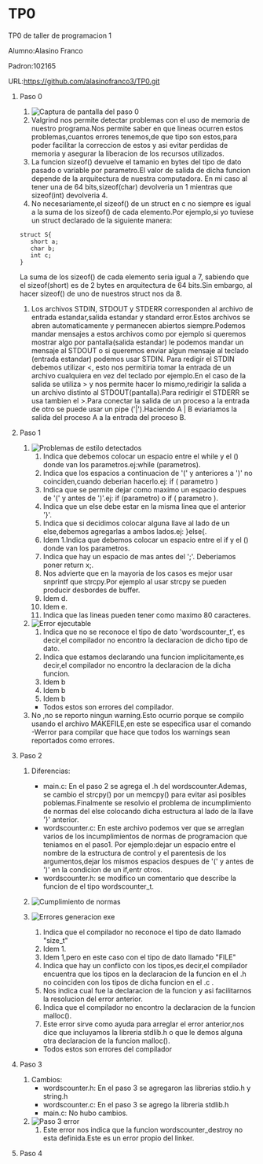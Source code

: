 # TP0
TP0 de taller de programacion 1

Alumno:Alasino Franco

Padron:102165

URL:https://github.com/alasinofranco3/TP0.git

1. Paso 0
    1. ![Captura de pantalla del paso 0](https://user-images.githubusercontent.com/50004705/79463028-af581f80-7fce-11ea-9506-c177c84c679b.png)
    1.  Valgrind nos permite detectar problemas con el uso de memoria de nuestro programa.Nos permite saber en que lineas ocurren estos problemas,cuantos errores tenemos,de que tipo son estos,para poder facilitar la correccion de estos y asi evitar perdidas de memoria y asegurar la liberacion de los recursos utilizados.
    1. La funcion sizeof() devuelve el tamanio en bytes del tipo de dato pasado o variable por parametro.El valor de salida de dicha funcion depende de la arquitectura de nuestra computadora. En mi caso al tener una de 64 bits,sizeof(char) devolveria un 1 mientras que sizeof(int) devolveria 4.
    1. No necesariamente,el sizeof() de un struct en c no siempre es igual a la suma de los sizeof() de cada elemento.Por ejemplo,si yo tuviese un struct declarado de la siguiente manera:
    
    ```
    struct S{
	   short a;
	   char b;
	   int c;
    }

    ```
    La suma de los sizeof() de cada elemento seria igual a 7, sabiendo que el sizeof(short) es de 2 bytes en arquitectura de 64 bits.Sin embargo, al hacer sizeof() de uno de nuestros struct nos da 8.
      1. Los archivos STDIN, STDOUT y STDERR corresponden al archivo de entrada estandar,salida estandar y standard error.Estos archivos se abren automaticamente y permanecen abiertos siempre.Podemos mandar mensajes a estos archivos como por ejemplo si queremos mostrar algo por pantalla(salida estandar) le podemos mandar un mensaje al STDOUT o si queremos enviar algun mensaje al teclado (entrada estandar) podemos usar STDIN. Para redigir el STDIN debemos utilizar <, esto nos permitiria tomar la entrada de un archivo cualquiera en vez del teclado por ejemplo.En el caso de la salida se utiliza >  y nos permite hacer lo mismo,redirigir la salida a un archivo distinto al STDOUT(pantalla).Para redirigir el STDERR se usa tambien el >.Para conectar la salida de un proceso a la entrada de otro se puede usar un pipe ('|').Haciendo A | B eviariamos la salida del proceso A a la entrada del proceso B.

1. Paso 1 
    1. ![Problemas de estilo detectados](/home/franco/Imágenes/paso1_problemas_estilo.png)
        1. Indica que debemos colocar un espacio entre el while y el () donde van los parametros.ej:while (parametros).
        1. Indica que los espacios a continuacion de '(' y anteriores a ')' no coinciden,cuando deberian hacerlo.ej: if ( parametro )
        1. Indica que se permite dejar como maximo un espacio despues de '(' y antes de ')'.ej: if (parametro) o if ( parametro ).
        1. Indica que un else debe estar en la misma linea que el anterior '}'.
        1. Indica que si decidimos colocar alguna llave al lado de un else,debemos agregarlas a ambos lados.ej: }else{.
        1. Idem 1.Indica que debemos colocar un espacio entre el if y el () donde van los parametros.
        1. Indica que hay un espacio de mas antes del ';'. Deberiamos poner return x;.
        1. Nos advierte que en la mayoria de los casos es mejor usar snprintf que strcpy.Por ejemplo al usar strcpy se pueden producir desbordes de buffer.
        1. Idem d.
        1. Idem e.
        1. Indica que las lineas pueden tener como maximo 80 caracteres.
    1. ![Error ejecutable](/home/franco/Imágenes/paso1_error_ejecutable.png)
        1. Indica que no se reconoce el tipo de dato 'wordscounter_t', es decir,el compilador no encontro la declaracion de dicho tipo de dato.
        1. Indica que estamos declarando una funcion implicitamente,es decir,el compilador no encontro la declaracion de la dicha funcion.
        1. Idem b
        1. Idem b
        1. Idem b
        * Todos estos son errores del compilador.
    1. No ,no se reporto ningun warning.Esto ocurrio porque se compilo usando el archivo MAKEFILE,en este se especifica usar el comando -Werror para compilar que hace que todos los warnings sean reportados como errores.

1. Paso 2
    1. Diferencias:
        * main.c: En el paso 2 se agrega el .h del wordscounter.Ademas, se cambio el strcpy() por un memcpy() para evitar asi posibles poblemas.Finalmente se resolvio el problema de incumplimiento de normas del else colocando dicha estructura al lado de la llave '}' anterior.
        * wordscounter.c: En este archivo podemos ver que se arreglan varios de los incumplimientos de normas de programacion que teniamos en el paso1.
        Por ejemplo:dejar un espacio entre el nombre de la estructura de control y el parentesis de los argumentos,dejar los mismos espacios despues de '(' y antes de ')' en la condicion de un if,entr otros.
        * wordscounter.h: se modifico un comentario que describe la funcion de el tipo wordscounter_t.
    1. ![Cumplimiento de normas](/home/franco/Imágenes/paso2_cumplimiento_normas.png)
    1. ![Errores generacion exe](/home/franco/Imágenes/paso2_errores_ejecutable.png)  
        1. Indica que el compilador no reconoce el tipo de dato llamado "size_t" 
        1. Idem 1.
        1. Idem 1,pero en este caso con el tipo de dato llamado "FILE"  
        1. Indica que hay un conflicto con los tipos,es decir,el compilador encuentra que los tipos en la declaracion de la funcion en el .h no coinciden con los tipos de dicha funcion en el .c .
        1. Nos indica cual fue la declaracion de la funcion y asi facilitarnos la resolucion del error anterior.
        1. Indica que el compilador no encontro la declaracion de la funcion malloc().
        1. Este error sirve como ayuda para arreglar el error anterior,nos dice que incluyamos la libreria stdlib.h o que le demos alguna otra declaracion de la funcion malloc().

        * Todos estos son errores del compilador

1. Paso 3
    1. Cambios:
        * wordscounter.h: En el paso 3 se agregaron las librerias stdio.h y string.h
        * wordscounter.c: En el paso 3 se agrego la libreria stdlib.h
        * main.c: No hubo cambios.
    1. ![Paso 3 error](/home/franco/Imágenes/paso3_error.png)  
        1. Este error nos indica que la funcion wordscounter_destroy no esta definida.Este es un error propio del linker.

1. Paso 4 
    